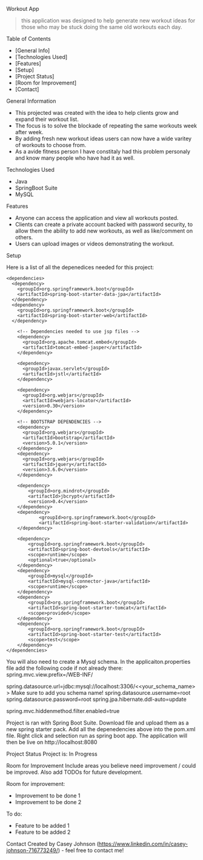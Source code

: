 Workout App
> this application was designed to help generate new workout ideas for those who may be stuck doing the same old workouts each day.

Table of Contents
* [General Info]
* [Technologies Used]
* [Features]
* [Setup]
* [Project Status]
* [Room for Improvement]
* [Contact]



General Information
- This projected was created with the idea to help clients grow and expand their workout list.
- The focus is to solve the blockade of repeating the same workouts week after week.
- By adding fresh new workout ideas users can now have a wide varitey of workouts to choose from.
- As a avide fitness person I have constitaly had this problem personaly and know many people who have had it as well.



Technologies Used
- Java
- SpringBoot Suite
- MySQL


Features
- Anyone can access the application and view all workouts posted.
- Clients can create a private account backed with password security, to allow them the ability to add new workouts, as well as like/comment on others.
- Users can upload images or videos demonstrating the workout.

Setup

Here is a list of all the depenedices needed for this project:

    <dependencies>
      <dependency>
        <groupId>org.springframework.boot</groupId>
        <artifactId>spring-boot-starter-data-jpa</artifactId>
      </dependency>
      <dependency>
        <groupId>org.springframework.boot</groupId>
        <artifactId>spring-boot-starter-web</artifactId>
      </dependency>
		
		<!-- Dependencies needed to use jsp files -->
        <dependency>
          <groupId>org.apache.tomcat.embed</groupId>
          <artifactId>tomcat-embed-jasper</artifactId>
        </dependency>

        <dependency>
          <groupId>javax.servlet</groupId>
          <artifactId>jstl</artifactId>
        </dependency>

        <dependency>
          <groupId>org.webjars</groupId>
          <artifactId>webjars-locator</artifactId>
          <version>0.30</version>
        </dependency>

        <!-- BOOTSTRAP DEPENDENCIES -->
        <dependency>
          <groupId>org.webjars</groupId>
          <artifactId>bootstrap</artifactId>
          <version>5.0.1</version>
        </dependency>
        <dependency>
          <groupId>org.webjars</groupId>
          <artifactId>jquery</artifactId>
          <version>3.6.0</version>
        </dependency>

        <dependency>
            <groupId>org.mindrot</groupId>
            <artifactId>jbcrypt</artifactId>
            <version>0.4</version>
        </dependency>
        <dependency>
                <groupId>org.springframework.boot</groupId>
                <artifactId>spring-boot-starter-validation</artifactId>
        </dependency>

		<dependency>
			<groupId>org.springframework.boot</groupId>
			<artifactId>spring-boot-devtools</artifactId>
			<scope>runtime</scope>
			<optional>true</optional>
		</dependency>
		<dependency>
			<groupId>mysql</groupId>
			<artifactId>mysql-connector-java</artifactId>
			<scope>runtime</scope>
		</dependency>
		<dependency>
			<groupId>org.springframework.boot</groupId>
			<artifactId>spring-boot-starter-tomcat</artifactId>
			<scope>provided</scope>
		</dependency>
		<dependency>
			<groupId>org.springframework.boot</groupId>
			<artifactId>spring-boot-starter-test</artifactId>
			<scope>test</scope>
		</dependency>
	</dependencies>

You will also need to create a Mysql schema. In the applicaiton.properties file add the following code if not already there:
spring.mvc.view.prefix=/WEB-INF/

spring.datasource.url=jdbc:mysql://localhost:3306/<<your_schema_name>> Make sure to add you schema name!
spring.datasource.username=root
spring.datasource.password=root
spring.jpa.hibernate.ddl-auto=update

spring.mvc.hiddenmethod.filter.enabled=true

Project is ran with Spring Boot Suite. Download file and upload them as a new spring starter pack. Add all the depenedencies above into the pom.xml file. Right click and selection run as spring boot app. The application will then be live on http://localhost:8080


Project Status
Project is: In Progress


Room for Improvement
Include areas you believe need improvement / could be improved. Also add TODOs for future development.

Room for improvement:
- Improvement to be done 1
- Improvement to be done 2

To do:
- Feature to be added 1
- Feature to be added 2


Contact
Created by Casey Johnson (https://www.linkedin.com/in/casey-johnson-716773249/) - feel free to contact me!

